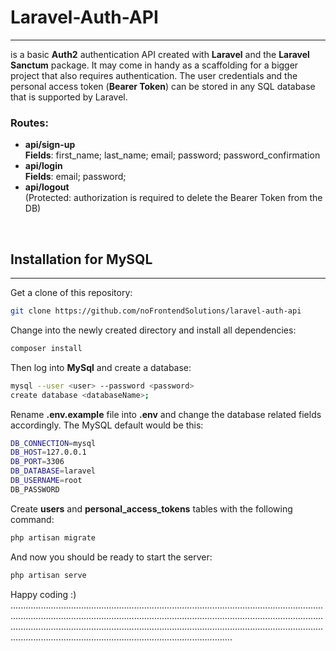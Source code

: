 # Laravel-Auth-API

---
is a basic **Auth2** authentication API created with **Laravel** and the **Laravel Sanctum** package. It may come in handy as a scaffolding for a bigger project that also requires authentication. The user credentials and the personal access token (**Bearer Token**) can be stored in any SQL database that is supported by Laravel. 

### Routes:
- **api/sign-up**  
**Fields**: first_name; last_name; email; password; password_confirmation 
- **api/login** <br>
**Fields**: email; password; 
- **api/logout** <br>
(Protected: authorization is required to delete the Bearer Token from the DB)
<br>

## Installation for MySQL

---

Get a clone of this repository:
```bash
git clone https://github.com/noFrontendSolutions/laravel-auth-api
```
Change into the newly created directory and install all dependencies:

```bash
composer install
```

Then log into **MySql** and create a database:

```bash
mysql --user <user> --password <password>
create database <databaseName>;
```

Rename **.env.example** file into **.env** and change the database related fields accordingly. The MySQL default would be this:
```bash
DB_CONNECTION=mysql
DB_HOST=127.0.0.1
DB_PORT=3306
DB_DATABASE=laravel
DB_USERNAME=root
DB_PASSWORD
```
Create **users** and **personal_access_tokens** tables with the following command:
```bash
php artisan migrate
```
And now you should be ready to start the server:
```bash
php artisan serve
```


Happy coding :)
............................................................................................................................................................................................................................................................................................................................................................................................................................................................................
